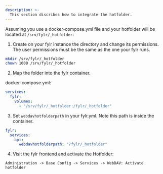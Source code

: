 ```yaml
---
description: >-
  This section discribes how to integrate the hotfolder.
---
```


Assuming you use a docker-compose.yml file and your hotfolder will be located at `/srv/fylr/_hotfolder`:


1. Create on your fylr instance the directory and change its permissions. The user permissions must be the same as the one your fylr runs.
```bash
mkdir /srv/fylr/_hotfolder
chown 1000 /srv/fylr/_hotfolder
```

2. Map the folder into the fylr container.
   
docker-compose.yml:
```yaml
services:
  fylr:
    volumes:
      - "/srv/fylr/_hotfolder:/fylr/_hotfolder"
```

3. Set `webdavhotfolderpath` in your fylr.yml. Note this path is inside the container.

```yaml
fylr:
  services:
    api:
      webdavhotfolderpath: "/fylr/_hotfolder"
```

4. Visit the fylr frontend and activate the Hotfolder:
   
`Administration -> Base Config -> Services -> WebDAV: Activate hotfolder`
